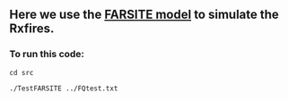 ## Here we use the [FARSITE model](https://github.com/firelab/farsite) to simulate the Rxfires. 
### To run this code: 

```
cd src

./TestFARSITE ../FQtest.txt

```
